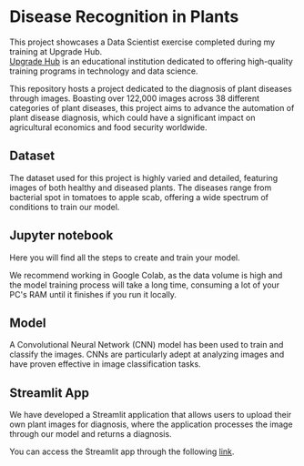 # Disease Recognition in Plants

This project showcases a Data Scientist exercise completed during my training at Upgrade Hub. </br>
[Upgrade Hub](https://www.upgrade-hub.com/) is an educational institution dedicated to offering high-quality training programs in technology and data science. </br>

This repository hosts a project dedicated to the diagnosis of plant diseases through images. Boasting over 122,000 images across 38 different categories of plant diseases, this project aims to advance the automation of plant disease diagnosis, which could have a significant impact on agricultural economics and food security worldwide. </br>

## Dataset

The dataset used for this project is highly varied and detailed, featuring images of both healthy and diseased plants. The diseases range from bacterial spot in tomatoes to apple scab, offering a wide spectrum of conditions to train our model. </br>

## Jupyter notebook

Here you will find all the steps to create and train your model.  </br>

We recommend working in Google Colab, as the data volume is high and the model training process will take a long time, consuming a lot of your PC's RAM until it finishes if you run it locally. </br>

## Model

A Convolutional Neural Network (CNN) model has been used to train and classify the images. CNNs are particularly adept at analyzing images and have proven effective in image classification tasks.

## Streamlit App

We have developed a Streamlit application that allows users to upload their own plant images for diagnosis, where the application processes the image through our model and returns a diagnosis. </br>

You can access the Streamlit app through the following [link](https://apppy-imjfpbdqng9ugjxumauper.streamlit.app/). </br>
